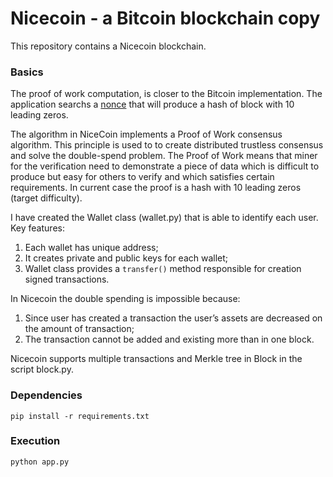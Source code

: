 # Nicecoin - a Bitcoin blockchain copy

This repository contains a  Nicecoin blockchain. 

### Basics

The proof of work computation, is closer to the Bitcoin implementation. The application searchs a [nonce](https://en.bitcoin.it/wiki/Nonce) that will produce a hash of block with 10 leading zeros.

The algorithm in NiceCoin implements a Proof of Work consensus algorithm. This principle is used to to create distributed trustless consensus and solve the double-spend problem. The Proof of Work means that miner for the verification need to demonstrate a piece of data which is difficult to produce but easy for others to verify and which satisfies certain requirements. In current case the proof is a hash with 10 leading zeros (target difficulty).

I have created the Wallet class (wallet.py) that is able to identify each user.
Key features:
1. Each wallet has unique address;
2. It creates private and public keys for each wallet;
3. Wallet class provides a `transfer()` method responsible for creation signed transactions.

In Nicecoin the double spending is impossible because:
1. Since user has created a transaction the user’s assets are decreased on the amount of transaction;
2. The transaction cannot be added and existing more than in one block.


Nicecoin supports multiple transactions and Merkle tree in Block in the script block.py.

### Dependencies
``` shell	
pip install -r requirements.txt
```

### Execution
``` shell
python app.py
```
